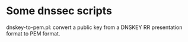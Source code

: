 # Some dnssec scripts
dnskey-to-pem.pl: convert a public key from a DNSKEY RR presentation format to PEM format.

